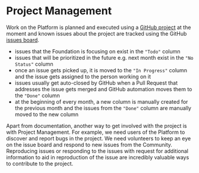 # Project Management

Work on the Platform is planned and executed using a [GitHub project](https://github.com/orgs/fossunited/projects/3)
at the moment and known issues about the project are tracked using the GitHub
[issues board](https://github.com/fossunited/fossunited/issues/).

- issues that the Foundation is focusing on exist in the `"Todo"` column
- issues that will be prioritized in the future e.g. next month exist in the
  `"No Status"` column
- once an issue gets picked up, it is moved to the `"In Progress"` column and
  the issue gets assigned to the person working on it
- issues usually get auto-closed by GitHub when a Pull Request that addresses
  the issue gets merged and GitHub automation moves them to the `"Done"`
  column
- at the beginning of every month, a new column is manually created for the
  previous month and the issues from the `"Done"` column are manually moved to
  the new column

Apart from documentation, another way to get involved with the project is with
Project Management. For example, we need users of the Platform to discover and
report bugs in the project. We need volunteers to keep an eye on the issue
board and respond to new issues from the Community. Reproducing issues or
responding to the issues with request for additional information to aid in
reproduction of the issue are incredibly valuable ways to contribute to the
project.
